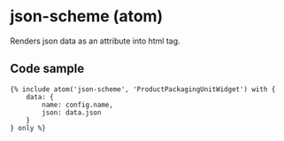 # json-scheme (atom)

Renders json data as an attribute into html tag.

## Code sample 

```
{% include atom('json-scheme', 'ProductPackagingUnitWidget') with {
    data: {
        name: config.name,
        json: data.json
    }
} only %}
```
